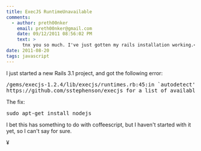 ```yaml
---
title: ExecJS RuntimeUnavailable
comments:
  - author: preth00nker
    email: preth00nker@gmail.com
    date: 09/12/2011 08:56:02 PM
    text: >
      tnx you so much. I've just gotten my rails installation working.<br/>In other hand. Mongrel is another story..<br/>kind regards!
date: 2011-08-20
tags: javascript
---
```

I just started a new Rails 3.1 project, and got the following error:

<pre class="terminal">
/gems/execjs-1.2.4/lib/execjs/runtimes.rb:45:in `autodetect': Could not find a JavaScript runtime. See
https://github.com/sstephenson/execjs for a list of available runtimes. (ExecJS::RuntimeUnavailable)
</pre>

The fix:

<pre class="sh_terminal">
sudo apt-get install nodejs
</pre>

I bet this has something to do with coffeescript, but I haven't started with it yet, so I can't say for sure.

¥

